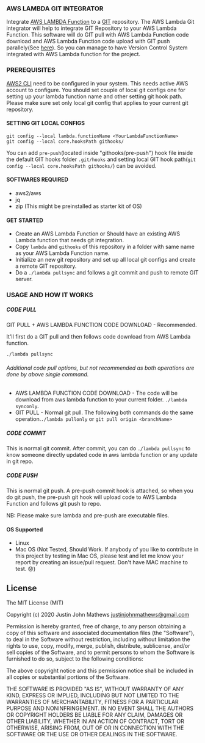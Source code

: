 ### AWS LAMBDA GIT INTEGRATOR
Integrate [AWS LAMBDA Function](https://aws.amazon.com/lambda/) to a [GIT](https://git-scm.com/) repository. The AWS Lambda Git integrator will help to integrate GIT Repository to your AWS Lambda Function. This software will do GIT pull with AWS Lambda Function code download and AWS Lambda Function code upload with GIT push parallely(See [here](https://github.com/justin-john/aws-lambda-git-integrator#usage-and-how-it-works)). So you can manage to have Version Control System integrated with AWS Lambda function for the project.

### PREREQUISITES
[AWS2 CLI](https://docs.aws.amazon.com/cli/latest/userguide/install-cliv2.html) need to be configured in your system. This needs active AWS account to configure.
You should set couple of local git configs one for setting up your lambda function name and other setting git hook path. Please make sure set only local git config that applies to your current git repository.

#### SETTING GIT LOCAL CONFIGS
```
git config --local lambda.functionName <YourLambdaFunctionName>
git config --local core.hooksPath githooks/
```
You can add `pre-push`(located inside "githooks/pre-push") hook file inside the default GIT hooks folder `.git/hooks` and setting local GIT hook path(`git config --local core.hooksPath githooks/`) can be avoided.

#### SOFTWARES REQUIRED
* aws2/aws
* jq
* zip   (This might be preinstalled as starter kit of OS)

#### GET STARTED 
* Create an AWS Lambda Function or Should have an existing AWS Lambda function that needs git integration.
* Copy `lambda` and `githooks` of this repository in a folder with same name as your AWS Lambda Function name.
* Initialize an new git repository and set up all local git configs and create a remote GIT repository.
* Do a `./lambda pullsync` and follows a git commit and push to remote GIT server.

### USAGE AND HOW IT WORKS

##### CODE PULL
GIT PULL + AWS LAMBDA FUNCTION CODE DOWNLOAD - Recommended.

It'll first do a GIT pull and then follows code download from AWS Lambda function.
```
./lambda pullsync
```
###### Additional code pull options, but not recommended as both operations are done by above single command.
* AWS LAMBDA FUNCTION CODE DOWNLOAD - The code will be download from aws lambda function to your current folder. `./lambda synconly`.
* GIT PULL - Normal git pull. The following both commands do the same operation.`./lambda pullonly`  or `git pull origin <branchName>`

##### CODE COMMIT
This is normal git commit. After commit, you can do `./lambda pullsync` to know someone directly updated code in aws lambda function or any update in git repo.

##### CODE PUSH
This is normal git push. A pre-push commit hook is attached, so when you do git push, the pre-push git hook will upload code to AWS Lambda Function and follows git push to repo.

NB: Please make sure lambda and pre-push are executable files.

#### OS Supported
* Linux
* Mac OS (Not Tested, Should Work. If anybody of you like to contribute in this project by testing in Mac OS, please test and let me know your report by creating an issue/pull request. Don't have MAC machine to test. :disappointed:)

## License

The MIT License (MIT)

Copyright (c) 2020 Justin John Mathews <justinjohnmathews@gmail.com>

Permission is hereby granted, free of charge, to any person obtaining a copy of this software and associated documentation files (the "Software"), to deal in the Software without restriction, including without limitation the rights to use, copy, modify, merge, publish, distribute, sublicense, and/or sell copies of the Software, and to permit persons to whom the Software is furnished to do so, subject to the following conditions:

The above copyright notice and this permission notice shall be included in all copies or substantial portions of the Software.

THE SOFTWARE IS PROVIDED "AS IS", WITHOUT WARRANTY OF ANY KIND, EXPRESS OR IMPLIED, INCLUDING BUT NOT LIMITED TO THE WARRANTIES OF MERCHANTABILITY, FITNESS FOR A PARTICULAR PURPOSE AND NONINFRINGEMENT. IN NO EVENT SHALL THE AUTHORS OR COPYRIGHT HOLDERS BE LIABLE FOR ANY CLAIM, DAMAGES OR OTHER LIABILITY, WHETHER IN AN ACTION OF CONTRACT, TORT OR OTHERWISE, ARISING FROM, OUT OF OR IN CONNECTION WITH THE SOFTWARE OR THE USE OR OTHER DEALINGS IN THE SOFTWARE.
